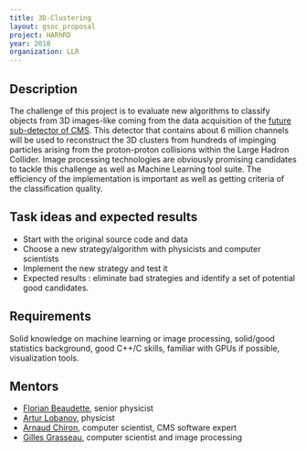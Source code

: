 ```yaml
---
title: 3D-Clustering
layout: gsoc_proposal
project: HARhRD
year: 2018
organization: LLR
---
```


## Description

The challenge of this project is to evaluate new algorithms to classify 
objects from 3D images-like coming from the data acquisition of the [future 
sub-detector of CMS](https://cds.cern.ch/record/2020886). This detector 
that contains about 6 million channels will be used to reconstruct the 3D 
clusters from hundreds of impinging particles arising from the proton-proton 
collisions within the Large Hadron Collider. Image processing technologies 
are obviously promising candidates to tackle this challenge as well as 
Machine Learning  tool suite. The efficiency of the implementation is 
important as well as getting criteria of the classification quality.  

## Task ideas and expected results
 * Start with the original source code and data
 * Choose a new strategy/algorithm with physicists and computer scientists
 * Implement the new strategy and test it
 * Expected results : eliminate bad strategies and identify a set of 
   potential good candidates.

## Requirements
Solid knowledge on machine learning or image processing, solid/good statistics 
background, good C++/C skills, familiar with GPUs if possible, 
visualization tools.

## Mentors 
  * [Florian Beaudette](mailto:Florian.Beaudette@llr.in2p3.fr), senior physicist
  * [Artur Lobanov](mailto:artur.lobanov@llr.in2p3.fr), physicist
  * [Arnaud Chiron](mailto:chiron@llr.in2p3.fr), computer scientist, CMS software expert
  * [Gilles Grasseau](mailto:gilles.grasseau@llr.in2p3.fr), computer scientist and image processing
  
